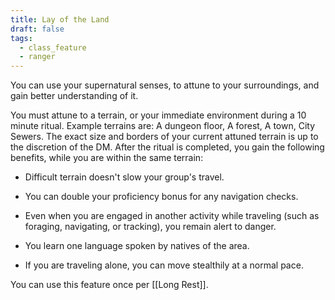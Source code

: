 ```yaml
---
title: Lay of the Land
draft: false
tags:
  - class_feature
  - ranger
---
```

You can use your supernatural senses, to attune to your surroundings, and gain better understanding of it.

You must attune to a terrain, or your immediate environment during a 10 minute ritual. Example terrains are: A dungeon floor, A forest, A town, City Sewers. The exact size and borders of your current attuned terrain is up to the discretion of the DM. After the ritual is completed, you gain the following benefits, while you are within the same terrain:

- Difficult terrain doesn't slow your group's travel.

- You can double your proficiency bonus for any navigation checks.

- Even when you are engaged in another activity while traveling (such as foraging, navigating, or tracking), you remain alert to danger.

- You learn one language spoken by natives of the area.

- If you are traveling alone, you can move stealthily at a normal pace.

You can use this feature once per [[Long Rest]].